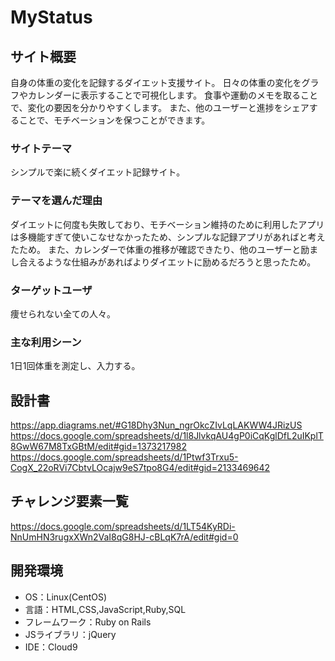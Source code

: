 # MyStatus

## サイト概要
自身の体重の変化を記録するダイエット支援サイト。
日々の体重の変化をグラフやカレンダーに表示することで可視化します。
食事や運動のメモを取ることで、変化の要因を分かりやすくします。
また、他のユーザーと進捗をシェアすることで、モチベーションを保つことができます。

### サイトテーマ
シンプルで楽に続くダイエット記録サイト。

### テーマを選んだ理由
ダイエットに何度も失敗しており、モチベーション維持のために利用したアプリは多機能すぎて使いこなせなかったため、シンプルな記録アプリがあればと考えたため。
また、カレンダーで体重の推移が確認できたり、他のユーザーと励まし合えるような仕組みがあればよりダイエットに励めるだろうと思ったため。

### ターゲットユーザ
痩せられない全ての人々。

### 主な利用シーン
1日1回体重を測定し、入力する。

## 設計書
https://app.diagrams.net/#G18Dhy3Nun_ngrOkcZIvLqLAKWW4JRizUS
https://docs.google.com/spreadsheets/d/1l8JlvkqAU4gP0iCqKglDfL2uIKplT8GwW67M8TxGBtM/edit#gid=1373217982
https://docs.google.com/spreadsheets/d/1Ptwf3Trxu5-CogX_22oRVi7CbtvLOcajw9eS7tpo8G4/edit#gid=2133469642

## チャレンジ要素一覧
https://docs.google.com/spreadsheets/d/1LT54KyRDi-NnUmHN3rugxXWn2VaI8qG8HJ-cBLqK7rA/edit#gid=0

## 開発環境
- OS：Linux(CentOS)
- 言語：HTML,CSS,JavaScript,Ruby,SQL
- フレームワーク：Ruby on Rails
- JSライブラリ：jQuery
- IDE：Cloud9
